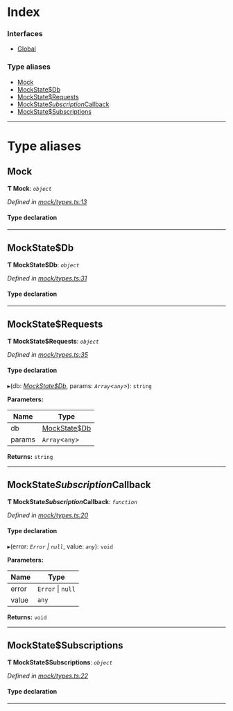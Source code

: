 

# Index

### Interfaces

* [Global](../interfaces/_mock_types_.global.md)

### Type aliases

* [Mock](_mock_types_.md#mock)
* [MockState$Db](_mock_types_.md#mockstate_db)
* [MockState$Requests](_mock_types_.md#mockstate_requests)
* [MockState$Subscription$Callback](_mock_types_.md#mockstate_subscription_callback)
* [MockState$Subscriptions](_mock_types_.md#mockstate_subscriptions)

---

# Type aliases

<a id="mock"></a>

##  Mock

**Ƭ Mock**: *`object`*

*Defined in [mock/types.ts:13](https://github.com/polkadot-js/api/blob/8f088c3/packages/rpc-provider/src/mock/types.ts#L13)*

#### Type declaration

___
<a id="mockstate_db"></a>

##  MockState$Db

**Ƭ MockState$Db**: *`object`*

*Defined in [mock/types.ts:31](https://github.com/polkadot-js/api/blob/8f088c3/packages/rpc-provider/src/mock/types.ts#L31)*

#### Type declaration

[index: `string`]: `Uint8Array`

___
<a id="mockstate_requests"></a>

##  MockState$Requests

**Ƭ MockState$Requests**: *`object`*

*Defined in [mock/types.ts:35](https://github.com/polkadot-js/api/blob/8f088c3/packages/rpc-provider/src/mock/types.ts#L35)*

#### Type declaration

[index: `string`]: `function`

▸(db: *[MockState$Db](_mock_types_.md#mockstate_db)*, params: *`Array`<`any`>*): `string`

**Parameters:**

| Name | Type |
| ------ | ------ |
| db | [MockState$Db](_mock_types_.md#mockstate_db) |
| params | `Array`<`any`> |

**Returns:** `string`

___
<a id="mockstate_subscription_callback"></a>

##  MockState$Subscription$Callback

**Ƭ MockState$Subscription$Callback**: *`function`*

*Defined in [mock/types.ts:20](https://github.com/polkadot-js/api/blob/8f088c3/packages/rpc-provider/src/mock/types.ts#L20)*

#### Type declaration
▸(error: *`Error` \| `null`*, value: *`any`*): `void`

**Parameters:**

| Name | Type |
| ------ | ------ |
| error | `Error` \| `null` |
| value | `any` |

**Returns:** `void`

___
<a id="mockstate_subscriptions"></a>

##  MockState$Subscriptions

**Ƭ MockState$Subscriptions**: *`object`*

*Defined in [mock/types.ts:22](https://github.com/polkadot-js/api/blob/8f088c3/packages/rpc-provider/src/mock/types.ts#L22)*

#### Type declaration

[index: `string`]: `object`

___

